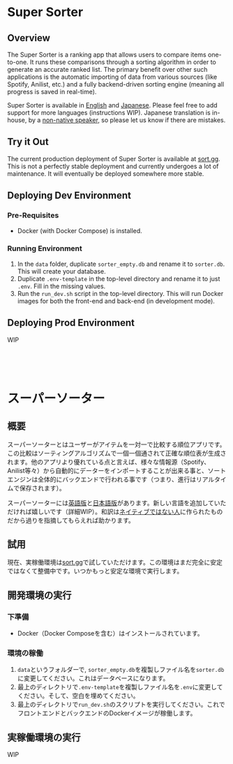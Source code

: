 # Super Sorter

## Overview
The Super Sorter is a ranking app that allows users to compare items one-to-one. It runs these comparisons through a sorting algorithm in order to generate an accurate ranked list. The primary benefit over other such applications is the automatic importing of data from various sources (like Spotify, Anilist, etc.) and a fully backend-driven sorting engine (meaning all progress is saved in real-time).

Super Sorter is available in [English](#super-sorter) and [Japanese](#スーパーソーター). Please feel free to add support for more languages (instructions WIP). Japanese translation is in-house, by a [non-native speaker](https://github.com/AlexPolGit), so please let us know if there are mistakes.

## Try it Out

The current production deployment of Super Sorter is available at [sort.gg](https://sort.gg). This is not a perfectly stable deployment and currently undergoes a lot of maintenance. It will eventually be deployed somewhere more stable.

## Deploying Dev Environment

### Pre-Requisites
- Docker (with Docker Compose) is installed.

### Running Environment
1. In the `data` folder, duplicate `sorter_empty.db` and rename it to `sorter.db`. This will create your database.
2. Duplicate `.env-template` in the top-level directory and rename it to just `.env`. Fill in the missing values.
3. Run the `run_dev.sh` script in the top-level directory. This will run Docker images for both the front-end and back-end (in development mode).

## Deploying Prod Environment

WIP

<br/><br/><br/>

# スーパーソーター

## 概要
スーパーソーターとはユーザーがアイテムを一対一で比較する順位アプリです。この比較はソーティングアルゴリズムで一個一個通されて正確な順位表が生成されます。他のアプリより優れている点と言えば、様々な情報源（Spotify、Anilist等々）から自動的にデーターをインポートすることが出来る事と、ソートエンジンは全体的にバックエンドで行われる事です（つまり、進行はリアルタイムで保存されます）。

スーパーソーターには[英語版](#super-sorter)と[日本語版](#スーパーソーター)があります。新しい言語を追加していただければ嬉しいです（詳細WIP）。和訳は[ネイティブではない人](https://github.com/AlexPolGit)に作られたものだから過りを指摘してもらえれば助かります。

## 試用

現在、実稼働環境は[sort.gg](https://sort.gg)で試していただけます。この環境はまだ完全に安定ではなくて整備中です。いつかもっと安定な環境で実行します。

## 開発環境の実行

### 下準備
- Docker（Docker Composeを含む）はインストールされています。

### 環境の稼働
1. `data`というフォルダーで, `sorter_empty.db`を複製しファイル名を`sorter.db`に変更してください。これはデータベースになります。
2. 最上のディレクトリで`.env-template`を複製しファイル名を`.env`に変更してください。そして、空白を埋めてください。
3. 最上のディレクトリで`run_dev.sh`のスクリプトを実行してください。これでフロントエンドとバックエンドのDockerイメージが稼働します。

## 実稼働環境の実行

WIP